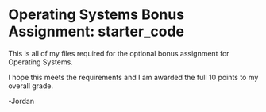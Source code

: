 # Operating Systems Bonus Assignment: starter_code

This is all of my files required for the optional bonus assignment for Operating Systems.

I hope this meets the requirements and I am awarded the full 10 points to my overall grade.

-Jordan
